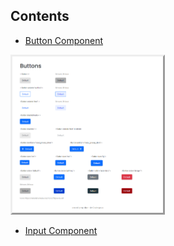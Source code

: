 <!-- Please update value in the {}  -->

## Contents
   
   - <a href="./button_component">Button Component</a>
   <img src="./images/screenshot_button.png" alt="screenshot" height="250" style="border-style:outset;">
   
   - <a href="./input_component">Input Component</a>
 
